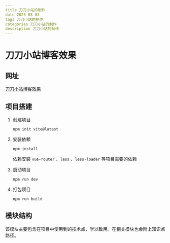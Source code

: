 ```yaml
---
title 刀刀小站的制作
date 2023-03-03
tags 刀刀小站的制作
categories 刀刀小站的制作
description 刀刀小站的制作
---
```


# 刀刀小站博客效果

## 网址

[刀刀小站博客效果](https://duyidao.gitee.io/blogweb/)

## 项目搭建

1. 创建项目
   ```
   npm init vite@latest
   ```
    
2. 安装依赖
   ```
   npm install
   ```
   依赖安装 `vue-router` 、`less` 、`less-loader` 等项目需要的依赖
   
3. 启动项目
   ```
   npm run dev
   ```
   
4. 打包项目
   ```
   npm run build
   ```
   
## 模块结构

该模块主要包含在项目中使用到的技术点，学以致用。在相关模块也会附上知识点路径。